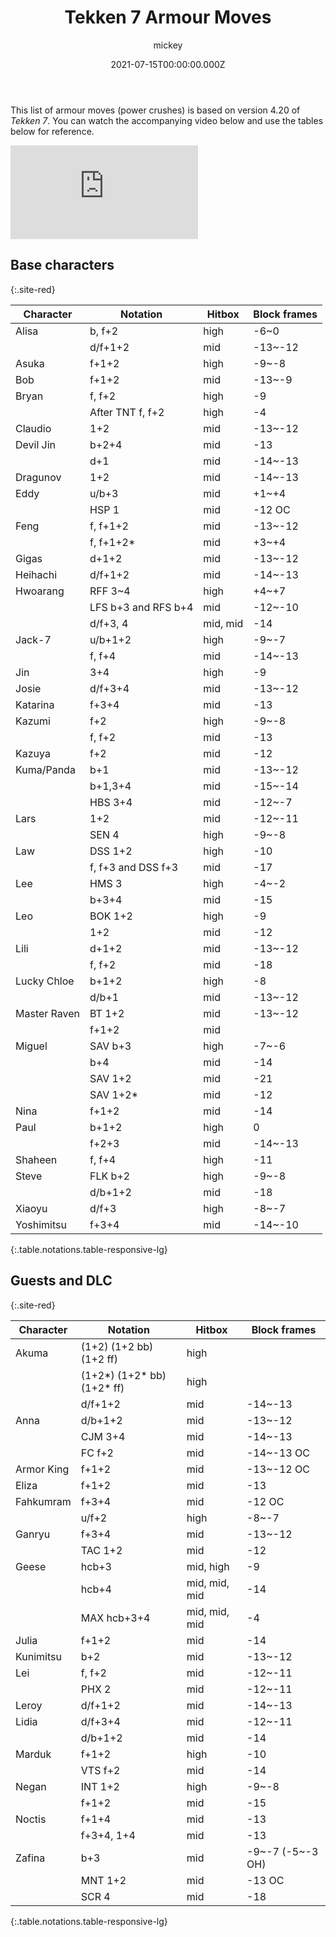 ﻿---
title: Tekken 7 Armour Moves 
description: A comprehensive list of every single armour move in the game, and how to punish them.
author: 
- mickey
date: 2021-07-15T00:00:00.000Z
slug: armour-moves

category: guides
tags: [Lists, Tekken 7]

caption: Heihachi Mishima absorbing Claudio Serafino's WR 2 with his power crush (d/f+1+2)
metaImageExt: png
---

This list of armour moves (power crushes) is based on version 4.20 of <em>Tekken 7</em>. You can watch the accompanying video below and use the tables below for reference.

<div class="video-container d-flex justify-content-center mb-3">
    <iframe class="video-showcase" src="https://www.youtube.com/embed/8XE_Xb-L1hI" title="YouTube video player" frameborder="0" allow="accelerometer; autoplay; clipboard-write; encrypted-media; gyroscope; picture-in-picture" allowfullscreen></iframe>
</div>

## Base characters
{:.site-red}

| Character | Notation |Hitbox|Block frames
|--|--|--|--|
| Alisa | b, f+2 |high|-6~0
||d/f+1+2|mid|-13~-12
|Asuka|f+1+2|high|-9~-8
|Bob|f+1+2|mid|-13~-9
|Bryan|f, f+2|high|-9
||After TNT f, f+2|high|-4
|Claudio|1+2|mid|-13~-12
|Devil Jin|b+2+4|mid|-13 
||d+1|mid|-14~-13
|Dragunov|1+2|mid|-14~-13
|Eddy|u/b+3|mid|+1~+4 
||HSP 1|mid|-12 OC
|Feng|f, f+1+2|mid|-13~-12
||f, f+1+2*|mid|+3~+4
|Gigas|d+1+2|mid|-13~-12
|Heihachi|d/f+1+2|mid|-14~-13
|Hwoarang|RFF 3~4|high|+4~+7
||LFS b+3 and RFS b+4|mid|-12~-10
||d/f+3, 4|mid, mid|-14
|Jack-7|u/b+1+2|high|-9~-7
||f, f+4|mid|-14~-13
Jin|3+4|high|-9|
Josie|d/f+3+4|mid|-13~-12|
Katarina|f+3+4|mid|-13|
Kazumi|f+2|high|-9~-8|
||f, f+2|mid|-13|
Kazuya|f+2|mid|-12|
Kuma/Panda|b+1|mid|-13~-12|
||b+1,3+4|mid|-15~-14|
||HBS 3+4|mid|-12~-7|
Lars|1+2|mid|-12~-11|
||SEN 4|high|-9~-8|
Law|DSS 1+2|high|-10|
||f, f+3 and DSS f+3|mid|-17|
Lee|HMS 3|high|-4~-2|
||b+3+4|mid|-15|
Leo|BOK 1+2|high|-9
||1+2|mid|-12|
Lili|d+1+2|mid|-13~-12|
||f, f+2|mid|-18|
Lucky Chloe|b+1+2|high|-8
||d/b+1|mid|-13~-12|
Master Raven|BT 1+2|mid|-13~-12
||f+1+2|mid|
Miguel|SAV b+3|high|-7~-6
||b+4|mid|-14|
||SAV 1+2|mid|-21|
||SAV 1+2*|mid|-12|
Nina|f+1+2|mid|-14|
Paul|b+1+2|high|0|
||f+2+3|mid|-14~-13
Shaheen|f, f+4|high|-11|
Steve|FLK b+2|high|-9~-8
||d/b+1+2|mid|-18|
Xiaoyu|d/f+3|high|-8~-7
Yoshimitsu|f+3+4|mid|-14~-10|
{:.table.notations.table-responsive-lg}

## Guests and DLC
{:.site-red}

|Character| Notation |Hitbox|Block frames
|--|--|--|--|
| Akuma | (1+2) (1+2 bb) (1+2 ff) |high|
||(1+2*) (1+2* bb) (1+2* ff)|high
||d/f+1+2|mid|-14~-13
Anna|d/b+1+2| mid|-13~-12
||CJM 3+4|mid|-14~-13
||FC f+2|mid|-14~-13 OC
Armor King|f+1+2|mid|-13~-12 OC
Eliza|f+1+2|mid|-13
Fahkumram|f+3+4|mid|-12 OC
||u/f+2|high|-8~-7
Ganryu|f+3+4|mid|-13~-12
||TAC 1+2|mid|-12
Geese|hcb+3|mid, high|-9
||hcb+4|mid, mid, mid|-14
||MAX hcb+3+4|mid, mid, mid|-4
Julia|f+1+2|mid|-14
Kunimitsu|b+2|mid|-13~-12
Lei|f, f+2|mid|-12~-11
||PHX 2|mid|-12~-11
Leroy|d/f+1+2|mid|-14~-13
Lidia|d/f+3+4|mid|-12~-11
||d/b+1+2|mid|-14
Marduk|f+1+2|high|-10
||VTS f+2|mid|-14
Negan|INT 1+2|high|-9~-8
||f+1+2|mid|-15
Noctis|f+1+4|mid|-13
||f+3+4, 1+4|mid|-13
Zafina|b+3|mid|-9~-7 (-5~-3 OH)
||MNT 1+2|mid|-13 OC
||SCR 4|mid|-18
{:.table.notations.table-responsive-lg}


